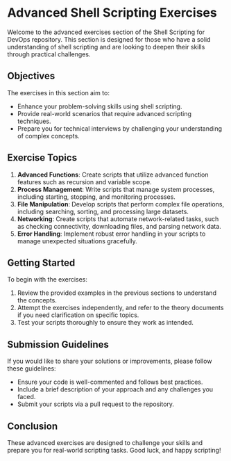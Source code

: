 # Advanced Shell Scripting Exercises

Welcome to the advanced exercises section of the Shell Scripting for DevOps repository. This section is designed for those who have a solid understanding of shell scripting and are looking to deepen their skills through practical challenges.

## Objectives

The exercises in this section aim to:

- Enhance your problem-solving skills using shell scripting.
- Provide real-world scenarios that require advanced scripting techniques.
- Prepare you for technical interviews by challenging your understanding of complex concepts.

## Exercise Topics

1. **Advanced Functions**: Create scripts that utilize advanced function features such as recursion and variable scope.
2. **Process Management**: Write scripts that manage system processes, including starting, stopping, and monitoring processes.
3. **File Manipulation**: Develop scripts that perform complex file operations, including searching, sorting, and processing large datasets.
4. **Networking**: Create scripts that automate network-related tasks, such as checking connectivity, downloading files, and parsing network data.
5. **Error Handling**: Implement robust error handling in your scripts to manage unexpected situations gracefully.

## Getting Started

To begin with the exercises:

1. Review the provided examples in the previous sections to understand the concepts.
2. Attempt the exercises independently, and refer to the theory documents if you need clarification on specific topics.
3. Test your scripts thoroughly to ensure they work as intended.

## Submission Guidelines

If you would like to share your solutions or improvements, please follow these guidelines:

- Ensure your code is well-commented and follows best practices.
- Include a brief description of your approach and any challenges you faced.
- Submit your scripts via a pull request to the repository.

## Conclusion

These advanced exercises are designed to challenge your skills and prepare you for real-world scripting tasks. Good luck, and happy scripting!